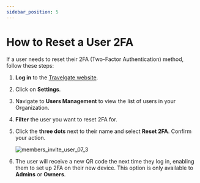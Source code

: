 ```yaml
---
sidebar_position: 5
---
```


# How to Reset a User 2FA

If a user needs to reset their 2FA (Two-Factor Authentication) method, follow these steps:

1. **Log in** to the [Travelgate website](https://www.travelgate.com/).
2. Click on **Settings**.
3. Navigate to **Users Management** to view the list of users in your Organization.
4. **Filter** the user you want to reset 2FA for.
5. Click the **three dots** next to their name and select **Reset 2FA**. Confirm your action.

   ![members_invite_user_07_3](https://storage.travelgate.com/kbase/reset2fa.png)

6. The user will receive a new QR code the next time they log in, enabling them to set up 2FA on their new device. This option is only available to **Admins** or **Owners**.
